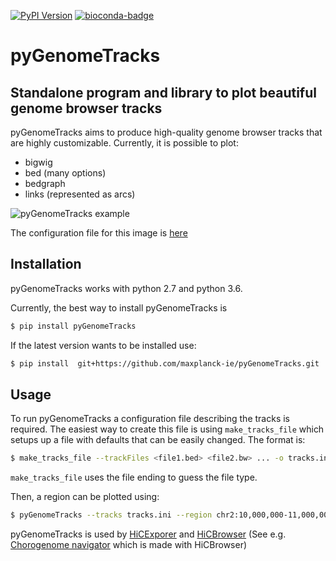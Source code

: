 [![PyPI Version](https://img.shields.io/pypi/v/pyGenomeTracks.svg?style=plastic)](https://pypi.org/project/deepTools/) [![bioconda-badge](https://img.shields.io/conda/vn/bioconda/pyGenomeTracks.svg?maxAge=2592000&style=plastic)](https://anaconda.org/bioconda/pygenometracks)

pyGenomeTracks
==============

Standalone program and library to plot beautiful genome browser tracks
----------------------------------------------------------------------

pyGenomeTracks aims to produce high-quality genome browser tracks that
are highly customizable. Currently, it is possible to plot:

 * bigwig 
 * bed (many options)
 * bedgraph
 * links (represented as arcs) 

![pyGenomeTracks example](https://github.com/maxplanck-ie/pyGenomeTracks/raw/master/pygenometracks/tests/test_data/master_plot.png)

The configuration file for this image is [here](https://github.com/maxplanck-ie/pyGenomeTracks/blob/master/pygenometracks/tests/test_data/browser_tracks.ini)

Installation
------------
pyGenomeTracks works with python 2.7 and python 3.6.

Currently, the best way to install pyGenomeTracks is

```bash
$ pip install pyGenomeTracks
```

If the latest version wants to be installed use:

```bash
$ pip install  git+https://github.com/maxplanck-ie/pyGenomeTracks.git
```


Usage
-----
To run pyGenomeTracks a configuration file describing the tracks is required. The easiest way to create this file is using `make_tracks_file` which setups up a file with defaults that can be easily changed. The format is:

```bash
$ make_tracks_file --trackFiles <file1.bed> <file2.bw> ... -o tracks.ini
```

`make_tracks_file` uses the file ending to guess the file type. 

Then, a region can be plotted using:

```bash
$ pyGenomeTracks --tracks tracks.ini --region chr2:10,000,000-11,000,000 -o nice_image.pdf
```

pyGenomeTracks is used by [HiCExporer](https://hicexplorer.readthedocs.io/) and [HiCBrowser](https://github.com/maxplanck-ie/HiCBrowser) (See e.g. [Chorogenome navigator](http://chorogenome.ie-freiburg.mpg.de/) which is made with HiCBrowser)

